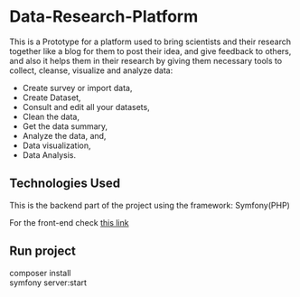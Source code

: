 # Data-Research-Platform
This is a Prototype for a platform used to bring scientists and their research together like a blog for them to post their idea, and give feedback to others,
and also it helps them in their research by giving them necessary tools to collect, cleanse, visualize and analyze data:  
 - Create survey or import data, 
 - Create Dataset,  
 - Consult and edit all your datasets,  
 - Clean the data, 
 - Get the data summary, 
 - Analyze the data, and,
 - Data visualization,  
 - Data Analysis.  



## Technologies Used

This is the backend part of the project using the framework: Symfony(PHP)

For the front-end check [this link](https://github.com/oulhafiane/Data-Research-Platform-Front-end/)


## Run project
composer install  
symfony server:start
